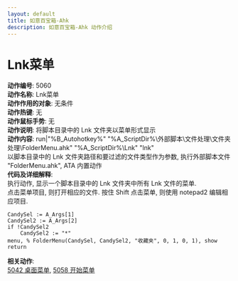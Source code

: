 ```yaml
---
layout: default
title: 如意百宝箱-Ahk
description: 如意百宝箱-Ahk 动作介绍
---
```

<link rel="stylesheet" href="../actions/css/atom-one-light.min.css">
<script src="../actions/js/highlight.min.js"></script>
<script>hljs.highlightAll();</script>

# [](#header-2) Lnk菜单
**动作编号**: 5060  
**动作名称**: Lnk菜单  
**动作作用的对象**: 无条件  
**动作热键**: 无  
**动作鼠标手势**: 无  
**动作说明**: 将脚本目录中的 Lnk 文件夹以菜单形式显示  
**动作内容**: run|"%B_Autohotkey%" "%A_ScriptDir%\外部脚本\文件处理\文件夹处理\FolderMenu.ahk" "%A_ScriptDir%\Lnk" "lnk"  
以脚本目录中的 Lnk 文件夹路径和要过滤的文件类型作为参数, 执行外部脚本文件 "FolderMenu.ahk", ATA 内置动作  
**代码及详细解释**:  
执行动作, 显示一个脚本目录中的 Lnk 文件夹中所有 Lnk 文件的菜单.  
点击菜单项目, 则打开相应的文件. 按住 Shift 点击菜单, 则使用 notepad2 编辑相应项目.    
```AutoHotkey
CandySel := A_Args[1]
CandySel2 := A_Args[2]
if !CandySel2
	CandySel2 := "*"
menu, % FolderMenu(CandySel, CandySel2, "收藏夹", 0, 1, 0, 1), show
return
```
**相关动作**:  
[5042 桌面菜单](5042.md), [5058 开始菜单](5058.md)